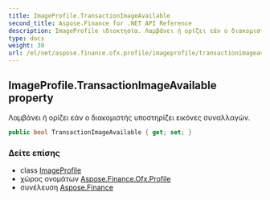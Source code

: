 ```yaml
---
title: ImageProfile.TransactionImageAvailable
second_title: Aspose.Finance for .NET API Reference
description: ImageProfile ιδιοκτησία. Λαμβάνει ή ορίζει εάν ο διακομιστής υποστηρίζει εικόνες συναλλαγών.
type: docs
weight: 30
url: /el/net/aspose.finance.ofx.profile/imageprofile/transactionimageavailable/
---
```

## ImageProfile.TransactionImageAvailable property

Λαμβάνει ή ορίζει εάν ο διακομιστής υποστηρίζει εικόνες συναλλαγών.

```csharp
public bool TransactionImageAvailable { get; set; }
```

### Δείτε επίσης

* class [ImageProfile](../)
* χώρος ονομάτων [Aspose.Finance.Ofx.Profile](../../imageprofile/)
* συνέλευση [Aspose.Finance](../../../)


